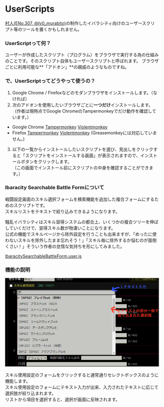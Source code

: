# UserScripts
[村人(ENo.307, @lv0_murabito)](https://twitter.com/lv0_murabito)の制作したイバラシティ向けのユーザースクリプト等のツールを置くかもしれません。

### UserScriptって何？
ユーザーが作成したスクリプト（プログラム）をブラウザで実行する為の仕組みのことです。そのスクリプト自体もユーザースクリプトと呼ばれます。
ブラウザごとに利用可能な**「アドオン」**の親戚のようなものですね。  

### で、UserScriptってどうやって使うの？
1. Google Chrome / Firefoxなどのモダンブラウザをインストールします。（なければ）  
2. 次のアドオンを使用したいブラウザごとに**一つだけ**インストールします。（作者は現時点でGoogle ChromeのTampermonkeyでだけ動作を確認しています。）  
- Google Chrome
[Tampermonkey](https://chrome.google.com/webstore/detail/tampermonkey/dhdgffkkebhmkfjojejmpbldmpobfkfo)
[Violentmonkey](https://chrome.google.com/webstore/detail/violentmonkey/jinjaccalgkegednnccohejagnlnfdag)
- Firefox
[Tampermonkey](https://addons.mozilla.org/ja/firefox/addon/tampermonkey/)
[Violentmonkey](https://addons.mozilla.org/ja/firefox/addon/violentmonkey/)
(Greasemonkeyには対応していません。)

3. 以下の一覧からインストールしたいスクリプトを選び、見出しをクリックすると「スクリプトをインストールする画面」が表示されますので、インストールボタンをクリックします。  
（この画面でインストール前にスクリプトの中身を確認することができます。）

### Ibaracity Searchable Battle Formについて
戦闘設定画面のスキル選択フォームを検索機能を追加した複合フォームにするためのスクリプトです。  
スキルリストをテキストで絞り込みできるようになります。  

騒乱イバラシティはスキル習得システムの都合上、いくつかの複合ツリーを伸ばしていくだけで、習得スキル数が物凄いことになります。  
公式の機能でスキルページから除外設定を行うことも出来ますが、「めったに使わないスキルを除外したまま忘れそう！」「スキル毎に除外するか悩むのが面倒くさい！」そういう作者の怠惰な気持ちを形にしてみました。


[IbaracitySearchableBattleForm.user.js](https://github.com/murabitoz/userScripts/blob/master/IbaracitySearchableBattleForm.user.js)

### 機能の説明
![はうとぅーゆーず](https://github.com/murabitoz/userScripts/blob/master/pic/howToUse.png "使い方")

スキル使用設定のフォームをクリックすると通常通りセレクトボックスのように機能します。  
スキル使用設定のフォームにテキスト入力が出来、入力されたテキストに応じて選択肢が絞り込まれます。  
リストから項目を選択すると、選択が画面に反映されます。
